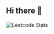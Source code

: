 ## Hi there 👋

![Leetcode Stats](https://leetcard.jacoblin.cool/bhawnapannu2701?ext=contest&theme=transparent&radius=20&width=1100)
<!--
**bhawnapannu2701/bhawnapannu2701** is a ✨ _special_ ✨ repository because its `README.md` (this file) appears on your GitHub profile.

Here are some ideas to get you started:

- 🔭 I’m currently working on ...
- 🌱 I’m currently learning ...
- 👯 I’m looking to collaborate on ...
- 🤔 I’m looking for help with ...
- 💬 Ask me about ...
- 📫 How to reach me: ...
- 😄 Pronouns: ...
- ⚡ Fun fact: ...
-->
